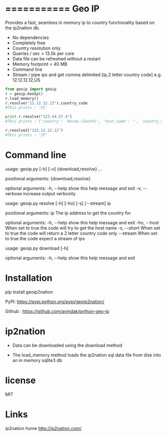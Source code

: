 ===========
Geo IP
===========

Provides a fast, seamless in memory ip to country functionality based on the ip2nation db.
- No dependencies
- Completely free
- Country resolution only
- Queries / sec > 13.5k per core
- Data file can be refreshed without a restart
- Memory footprint < 40 MB
- Command line
- Stream / pipe ips and get comma delimited [ip,2 letter country code] e.g. 12.12.12.12,US

```python
from geoip import geoip
r = geoip.GeoIp()
r.load_memory()
r.resolve("12.12.12.12").country_code
#This prints : 'US'

print r.resolve("123.44.57.4")
#This prints : {'country': 'Korea (South)', 'host_name': '', 'country_code': 'KR'}

r.resolve2("133.12.12.12")
#This prints : 'JP'
```

Command line
=========

usage: geoip.py [-h] [-v] {download,resolve} ...

positional arguments:
  {download,resolve}

optional arguments:
  -h, --help          show this help message and exit
  -v, --verbose       increase output verbosity


usage: geoip.py resolve [-h] [-ho] [-s] [--stream] ip

positional arguments:
  ip           The ip address to get the country for

optional arguments:
  -h, --help   show this help message and exit
  -ho, --host  When set to true the code will try to get the host name
  -s, --short  When set to true the code will return a 2 letter country code
               only
  --stream     When set to true the code expect a stream of ips

usage: geoip.py download [-h]

optional arguments:
  -h, --help  show this help message and exit


Installation
=========

pip install geoip2nation

PyPI: https://pypi.python.org/pypi/geoip2nation/

Github : https://github.com/avindak/python-geo-ip

ip2nation
=========

* Data can be downloaded using the download method

* The load_memory method loads the ip2nation sql data file from disk into an in memory sqlite3 db

license
========
MIT

Links
========

ip2nation home http://ip2nation.com/